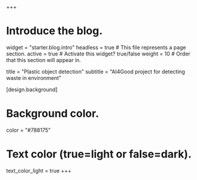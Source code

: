 +++
# Introduce the blog.
widget = "starter.blog.intro"
headless = true  # This file represents a page section.
active = true  # Activate this widget? true/false
weight = 10  # Order that this section will appear in.

title = "Plastic object detection"
subtitle = "AI4Good project for detecting waste in environment"

[design.background]
  # Background color.
  color = "#788175"

  # Text color (true=light or false=dark).
  text_color_light = true
+++

